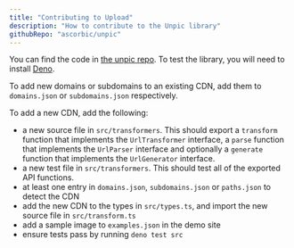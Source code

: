 ```yaml
---
title: "Contributing to Upload"
description: "How to contribute to the Unpic library"
githubRepo: "ascorbic/unpic"
---
```


You can find the code in [the unpic repo](https://github.com/ascorbic/unpic). To
test the library, you will need to install [Deno](https://deno.land/).

To add new domains or subdomains to an existing CDN, add them to `domains.json`
or `subdomains.json` respectively.

To add a new CDN, add the following:

- a new source file in `src/transformers`. This should export a `transform`
  function that implements the `UrlTransformer` interface, a `parse` function
  that implements the `UrlParser` interface and optionally a `generate` function
  that implements the `UrlGenerator` interface.
- a new test file in `src/transformers`. This should test all of the exported
  API functions.
- at least one entry in `domains.json`, `subdomains.json` or `paths.json` to
  detect the CDN
- add the new CDN to the types in `src/types.ts`, and import the new source file
  in `src/transform.ts`
- add a sample image to `examples.json` in the demo site
- ensure tests pass by running `deno test src`
